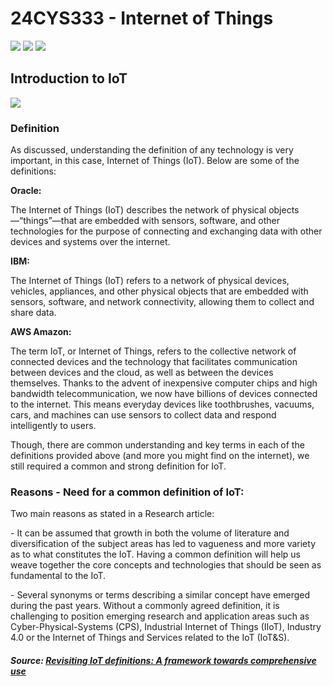 # 24CYS333 - Internet of Things
![](https://img.shields.io/badge/Batch-22CYS-lightgreen) ![](https://img.shields.io/badge/UG-blue) ![](https://img.shields.io/badge/Subject-IoT-blue)
<br/>

## Introduction to IoT
![](https://img.shields.io/badge/Date-24_December-blue)

### Definition
As discussed, understanding the definition of any technology is very important, in this case, Internet of Things (IoT). Below are some of the definitions: <br/>
  <div class="description">
        <p class="source"><b>Oracle:</b></p>
        <p>The Internet of Things (IoT) describes the network of physical objects—“things”—that are embedded with sensors, software, and other technologies for the purpose of connecting and exchanging data with other devices and systems over the internet.</p>
    </div>
    <div class="description">
        <p class="source"><b>IBM:</b></p>
        <p>The Internet of Things (IoT) refers to a network of physical devices, vehicles, appliances, and other physical objects that are embedded with sensors, software, and network connectivity, allowing them to collect and share data.</p>
    </div>
    <div class="description">
        <p class="source"><b>AWS Amazon:</b></p>
        <p>The term IoT, or Internet of Things, refers to the collective network of connected devices and the technology that facilitates communication between devices and the cloud, as well as between the devices themselves. Thanks to the advent of inexpensive computer chips and high bandwidth telecommunication, we now have billions of devices connected to the internet. This means everyday devices like toothbrushes, vacuums, cars, and machines can use sensors to collect data and respond intelligently to users.</p>
    </div>
 
Though, there are common understanding and key terms in each of the definitions provided above (and more you might find on the internet), we still required a common and strong definition for IoT. 

### Reasons -  Need for a common definition of IoT:
Two main reasons as stated in a Research article: <br/>
<p>- It can be assumed that growth in both the volume of literature and diversification of the subject areas has led to vagueness and more variety as to what constitutes the IoT. Having a common definition will help us weave together the core concepts and technologies that should be seen as fundamental to the IoT.</p>
<p>- Several synonyms or terms describing a similar concept have emerged during the past years. Without a commonly agreed definition, it is challenging to position emerging research and application areas such as Cyber-Physical-Systems (CPS), Industrial Internet of Things (IIoT), Industry 4.0 or the Internet of Things and Services related to the IoT (IoT&S).</p>
	
##### Source: [Revisiting IoT definitions: A framework towards comprehensive use](https://www.sciencedirect.com/science/article/pii/S004016252200155X)
	
